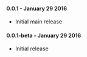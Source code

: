 #### 0.0.1 - January 29 2016
* Initial main release

#### 0.0.1-beta - January 29 2016
* Initial release
